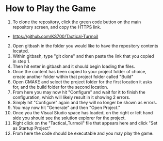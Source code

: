 # How to Play the Game
1. To clone the repository, click the green code button on the main repository screen, and copy the HTTPS link.
* https://github.com/KS700/Tactical-Turmoil
2. Open gitbash in the folder you would like to have the repository contents located.
3. Within gitbash, type "git clone" and then paste the link that you copied in step 1. 
4. Then hit enter in gitbash and it should begin loading the files.
5. Once the content has been copied to your project folder of choice, create another folder within that project folder called "Build"
6. Open CMAKE and select the project folder for the first location it asks for, and the build folder for the second location.
7. From here you may now hit "Configure" and wait for it to finish the configuration, which will likely result in it showing 2 errors.
8. Simply hit "Configure" again and they will no longer be shown as errors. 
9. You may now hit "Generate" and then "Open Project." 
10. Once you the Visual Studio space has loaded, on the right or left hand side you should see the solution explorer for the project.
11. Right click on the "Tactical_Turmoil" file that appears here and click "Set as Startup Project"
12. From here the code should be executable and you may play the game. 
